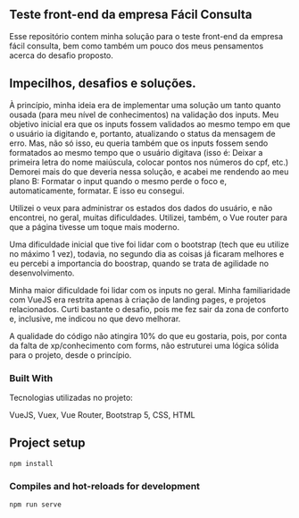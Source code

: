 ## Teste front-end da empresa Fácil Consulta

Esse repositório contem minha solução para o teste front-end da empresa fácil consulta, bem como também um pouco dos meus pensamentos acerca do desafio proposto.

## Impecilhos, desafios e soluções.

À princípio, minha ideia era de implementar uma solução um tanto quanto ousada (para meu nível de conhecimentos) na validação dos inputs. Meu objetivo inicial era que os inputs fossem validados ao mesmo tempo em que o usuário ia digitando e, portanto, atualizando o status da mensagem de erro. Mas, não só isso, eu queria também que os inputs fossem sendo formatados ao mesmo tempo que o usuário digitava (isso é: Deixar a primeira letra do nome maiúscula, colocar pontos nos números do cpf, etc.) Demorei mais do que deveria nessa solução, e acabei me rendendo ao meu plano B: Formatar o input quando o mesmo perde o foco e, automaticamente, formatar. E isso eu consegui.

Utilizei o veux para administrar os estados dos dados do usuário, e não encontrei, no geral, muitas dificuldades. Utilizei, também, o Vue router para que a página tivesse um toque mais moderno.

Uma dificuldade inicial que tive foi lidar com o bootstrap (tech que eu utilize no máximo 1 vez), todavia, no segundo dia as coisas já ficaram melhores e eu percebi a importancia do boostrap, quando se trata de agilidade no desenvolvimento.

Minha maior dificuldade foi lidar com os inputs no geral. Minha familiaridade com VueJS era restrita apenas à criação de landing pages, e projetos relacionados. Curti bastante o desafio, pois me fez sair da zona de conforto e, inclusive, me indicou no que devo melhorar.

A qualidade do código não atingira 10% do que eu gostaria, pois, por conta da falta de xp/conhecimento com forms, não estruturei uma lógica sólida para o projeto, desde o princípio.

### Built With

Tecnologias utilizadas no projeto:

VueJS, Vuex, Vue Router, Bootstrap 5, CSS, HTML

## Project setup

```
npm install
```

### Compiles and hot-reloads for development

```
npm run serve
```

